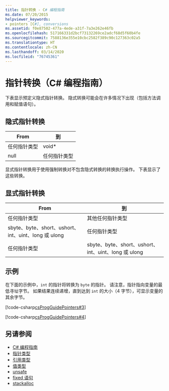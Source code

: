 ```yaml
---
title: 指针转换 - C# 编程指南
ms.date: 07/20/2015
helpviewer_keywords:
- pointers [C#], conversions
ms.assetid: f0e87502-477a-4ede-a31f-7a3e262e46fb
ms.openlocfilehash: 517166331d2bcf73132269ce2adcf68d5f60b4fe
ms.sourcegitcommit: 7588136e355e10cbc2582f389c90c127363c02a5
ms.translationtype: HT
ms.contentlocale: zh-CN
ms.lasthandoff: 03/14/2020
ms.locfileid: "76745361"
---
```

# <a name="pointer-conversions-c-programming-guide"></a>指针转换（C# 编程指南）
下表显示预定义隐式指针转换。 隐式转换可能会在许多情况下出现（包括方法调用和赋值语句）。  
  
## <a name="implicit-pointer-conversions"></a>隐式指针转换  
  
|From|到|  
|----------|--------|  
|任何指针类型|void*|  
|null|任何指针类型|  
  
 显式指针转换用于使用强制转换对不包含隐式转换的转换执行操作。 下表显示了这些转换。  
  
## <a name="explicit-pointer-conversions"></a>显式指针转换  
  
|From|到|  
|----------|--------|  
|任何指针类型|其他任何指针类型|  
|sbyte、byte、short、ushort、int、uint、long 或 ulong|任何指针类型|  
|任何指针类型|sbyte、byte、short、ushort、int、uint、long 或 ulong|  
  
## <a name="example"></a>示例  
 在下面的示例中，`int` 的指针将转换为 `byte` 的指针。 请注意，指针指向变量的最低寻址字节。 如果结果连续递增，直到达到 `int` 的大小（4 字节），可显示变量的其余字节。  
  
 [!code-csharp[csProgGuidePointers#3](~/samples/snippets/csharp/VS_Snippets_VBCSharp/csProgGuidePointers/CS/Pointers2.cs#3)]  
  
 [!code-csharp[csProgGuidePointers#4](~/samples/snippets/csharp/VS_Snippets_VBCSharp/csProgGuidePointers/CS/Pointers.cs#4)]  
  
## <a name="see-also"></a>另请参阅

- [C# 编程指南](../index.md)
- [指针类型](pointer-types.md)
- [引用类型](../../language-reference/keywords/reference-types.md)
- [值类型](../../language-reference/builtin-types/value-types.md)
- [unsafe](../../language-reference/keywords/unsafe.md)
- [fixed 语句](../../language-reference/keywords/fixed-statement.md)
- [stackalloc](../../language-reference/operators/stackalloc.md)
